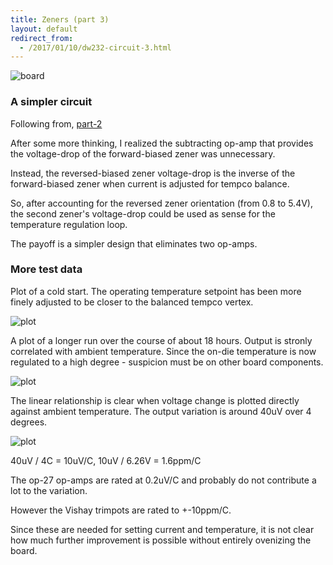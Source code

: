 ```yaml
---
title: Zeners (part 3)
layout: default
redirect_from:
  - /2017/01/10/dw232-circuit-3.html
---
```



![board](/public/images/dw232/DSC02615.JPG)

### A simpler circuit

Following from, [part-2](/2017/01/07/dw232-circuit-2.html)


After some more thinking, I realized the subtracting op-amp that provides the voltage-drop of the forward-biased zener was unnecessary.

Instead, the reversed-biased zener voltage-drop is the inverse of the forward-biased zener when current is adjusted for tempco balance. 

So, after accounting for the reversed zener orientation (from 0.8 to 5.4V), the second zener's voltage-drop could be used as sense for the temperature regulation loop.

The payoff is a simpler design that eliminates two op-amps.


### More test data
  
Plot of a cold start. The operating temperature setpoint has been more finely adjusted to be closer to the balanced tempco vertex. 

![plot](/public/images/dw232/run-08/output/plot-04.png)

A plot of a longer run over the course of about 18 hours. Output is stronly correlated with ambient temperature. Since the on-die temperature is now regulated to a high degree - suspicion must be on other board components.

![plot](/public/images/dw232/run-07/output/plot-01.png)

The linear relationship is clear when voltage change is plotted directly against ambient temperature. The output variation is around 40uV over 4 degrees.

![plot](/public/images/dw232/run-07/output/plot-03.png)


40uV / 4C = 10uV/C, 10uV / 6.26V = 1.6ppm/C

The op-27 op-amps are rated at 0.2uV/C and probably do not contribute a lot to the variation. 

However the Vishay trimpots are rated to +-10ppm/C. 

Since these are needed for setting current and temperature, it is not clear how much further improvement is possible without entirely ovenizing the board.


